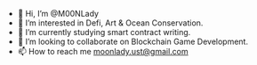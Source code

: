 - 👋 Hi, I’m @M00NLady
- 👀 I’m interested in Defi, Art & Ocean Conservation.
- 🌱 I’m currently studying smart contract writing.
- 💞️ I’m looking to collaborate on Blockchain Game Development.
- 📫 How to reach me moonlady.ust@gmail.com

<!---
M00NLady/M00NLady is a ✨ special ✨ repository because its `README.md` (this file) appears on your GitHub profile.
You can click the Preview link to take a look at your changes.
--->
